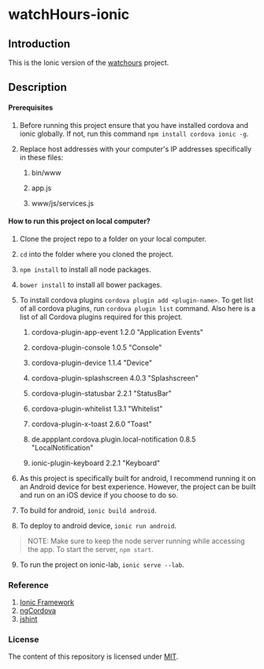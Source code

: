 # watchHours-ionic

## Introduction

This is the Ionic version of the [watchours](https://watch-hours.herokuapp.com/) project.

## Description

#### Prerequisites

1. Before running this project ensure that you have installed cordova and ionic globally. If not, run this command `npm install cordova ionic -g`.

2. Replace host addresses with your computer's IP addresses specifically in these files:
    
    1. bin/www
    
    2. app.js
    
    3. www/js/services.js

#### How to run this project on local computer?

1. Clone the project repo to a folder on your local computer.
2. `cd` into the folder where you cloned the project.
3. `npm install` to install all node packages.
4. `bower install` to install all bower packages.
5. To install cordova plugins `cordova plugin add <plugin-name>`. 
    To get list of all cordova plugins, run `cordova plugin list` command.
    Also here is a list of all Cordova plugins required for this project.
  
    1. cordova-plugin-app-event 1.2.0 "Application Events"
  
    2. cordova-plugin-console 1.0.5 "Console"
  
    3. cordova-plugin-device 1.1.4 "Device"
  
    4. cordova-plugin-splashscreen 4.0.3 "Splashscreen"
  
    5. cordova-plugin-statusbar 2.2.1 "StatusBar"
  
    6. cordova-plugin-whitelist 1.3.1 "Whitelist"
  
    7. cordova-plugin-x-toast 2.6.0 "Toast"
  
    8. de.appplant.cordova.plugin.local-notification 0.8.5 "LocalNotification"
  
    9. ionic-plugin-keyboard 2.2.1 "Keyboard"

6. As this project is specifically built for android, I recommend running it on an Android device for best experience. However, the project can be built and run on an iOS device if you choose to do so.
7. To build for android, `ionic build android`.
8. To deploy to android device, `ionic run android`.
  >NOTE: Make sure to keep the node server running while accessing the app. To start the server, `npm start`.
9. To run the project on ionic-lab, `ionic serve --lab`.

### Reference
1. [Ionic Framework](http://ionicframework.com/docs/v1/)
2. [ngCordova](http://ngcordova.com/)
3. [jshint](http://jshint.com/)

### License
The content of this repository is licensed under [MIT](https://choosealicense.com/licenses/mit/).
